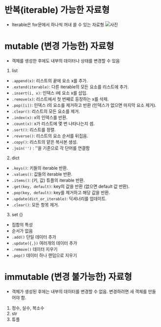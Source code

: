 # 반복(iterable) 가능한 자료형
- Iterable은 for문에서 하나씩 꺼내 쓸 수 있는 자료형
![사진](../python/1.png)

# mutable (변경 가능한) 자료형
- 객체를 생성한 후에도 내부의 데이터나 상태를 변경할 수 있음
1. list
 - `.append(x)`: 리스트의 끝에 요소 x를 추가.
 - `.extend(iterable)`: 다른 iterable의 모든 요소를 리스트에 추가.
 - `.insert(i, x)`: 인덱스 i에 요소 x를 삽입.
 - `.remove(x)`: 리스트에서 첫 번째로 등장하는 x를 삭제.
 - `.pop([i])`: 인덱스 i의 요소를 제거하고 반환 (인덱스가 없으면 마지막 요소 제거).
 - `.clear()`: 리스트의 모든 요소를 제거.
 - `.index(x)`: x의 인덱스를 반환.
 - `.count(x)`: x가 리스트에 몇 번 나타나는지 셈.
 - `.sort()`: 리스트를 정렬.
 - `.reverse()`: 리스트의 요소 순서를 뒤집음.
 - `.copy()`: 리스트의 얕은 복사본 생성.
 - `.join('')` : ''을 기준으로 각 단어를 연결함

2. dict
 - `.keys()`: 키들의 iterable 반환.
 - `.values()`: 값들의 iterable 반환.
 - `.items()`: (키, 값) 튜플의 iterable 반환.
 - `.get(key, default)`: key의 값을 반환 (없으면 default 값 반환).
 - `.pop(key, default)`: key를 제거하고 해당 값을 반환.
 - `.update(dict_or_iterable)`: 딕셔너리를 업데이트.
 - `.clear()`: 모든 항목 제거.

3. set {}
 - 집합의 특성
 - 순서가 없음
 - `.add()` 단일 데이터 추가
 - `.update({,})` 여러개의 데이터 추가
 - `.remove()` 데이터 지우기
 - `.pop()` 데이터 하나 랜덤으로 지우기

# immutable (변경 불가능한) 자료형
 - 객체가 생성된 후에는 내부의 데이터를 변경할 수 없음. 변경하려면 새 객체를 만들어야 함.
 1. 정수, 실수, 복소수
 2. str
 3. 튜플
 